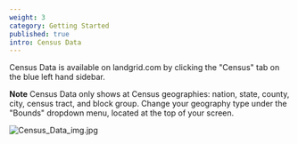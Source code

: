 ```yaml
---
weight: 3
category: Getting Started
published: true
intro: Census Data
---
```

Census Data is available on landgrid.com by clicking the "Census" tab on the blue left hand sidebar.

**Note** Census Data only shows at Census geographies: nation, state, county, city, census tract, and block group. Change your geography type under the "Bounds" dropdown menu, located at the top of your screen.


![Census_Data_img.jpg]({{site.baseurl}}/img/Census_Data_img.jpg)
